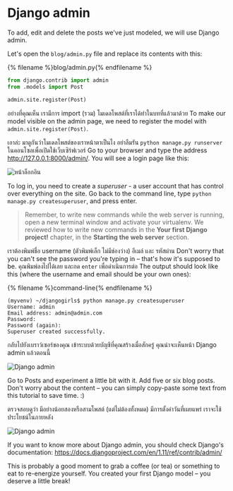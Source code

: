 # Django admin

To add, edit and delete the posts we've just modeled, we will use Django admin.

Let's open the `blog/admin.py` file and replace its contents with this:

{% filename %}blog/admin.py{% endfilename %}

```python
from django.contrib import admin
from .models import Post

admin.site.register(Post)
```

อย่างที่คุณเห็น เรามีการ import (รวม) โมเดลโพสต์ที่เราได้ทำในบทที่แล้วมาด้วย To make our model visible on the admin page, we need to register the model with `admin.site.register(Post)`.

เอาล่ะ มาดูกันว่าโมเดลโพสต์ของเราหน้าตาเป็นไง อย่าลืมรัน `python manage.py runserver` ในคอนโซลเพื่อเปิดใช้เว็บเซิร์ฟเวอร์ Go to your browser and type the address http://127.0.0.1:8000/admin/. You will see a login page like this:

![หน้าล็อกอิน](images/login_page2.png)

To log in, you need to create a *superuser* - a user account that has control over everything on the site. Go back to the command line, type `python manage.py createsuperuser`, and press enter.

> Remember, to write new commands while the web server is running, open a new terminal window and activate your virtualenv. We reviewed how to write new commands in the **Your first Django project!** chapter, in the **Starting the web server** section.

เราต้องพิมพ์ชื่อ username (ตัวพิมพ์เล็ก ไม่มีช่องว่าง) อีเมล์ และ รหัสผ่าน Don't worry that you can't see the password you're typing in – that's how it's supposed to be. คุณพิมพ์ลงไปได้เลย และกด `enter` เพื่อดำเนินการต่อ The output should look like this (where the username and email should be your own ones):

{% filename %}command-line{% endfilename %}

    (myvenv) ~/djangogirls$ python manage.py createsuperuser
    Username: admin
    Email address: admin@admin.com
    Password:
    Password (again):
    Superuser created successfully.
    

กลับไปยังเบราว์เซอร์ของคุณ เข้าระบบด้วยบัญชีที่คุณสร้างเมื่อสักครู่ คุณน่าจะเห็นหน้า Django admin แล้วตอนนี้

![Django admin](images/django_admin3.png)

Go to Posts and experiment a little bit with it. Add five or six blog posts. Don't worry about the content – you can simply copy-paste some text from this tutorial to save time. :)

ตรวจสอบดูว่า มีอย่างน้อยสองหรือสามโพสต์ (แต่ไม่ต้องทั้งหมด) มีการตั้งค่าวันที่เผยแพร่ เราจะใช้ประโยชน์ในภายหลัง

![Django admin](images/edit_post3.png)

If you want to know more about Django admin, you should check Django's documentation: https://docs.djangoproject.com/en/1.11/ref/contrib/admin/

This is probably a good moment to grab a coffee (or tea) or something to eat to re-energize yourself. You created your first Django model – you deserve a little break!